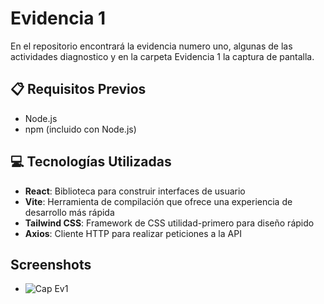 # Evidencia 1

En el repositorio encontrará la evidencia numero uno, algunas de las actividades diagnostico y en la carpeta Evidencia 1 la captura de pantalla.

## 📋 Requisitos Previos

- Node.js 
- npm (incluido con Node.js)

## 💻 Tecnologías Utilizadas

- **React**: Biblioteca para construir interfaces de usuario
- **Vite**: Herramienta de compilación que ofrece una experiencia de desarrollo más rápida
- **Tailwind CSS**: Framework de CSS utilidad-primero para diseño rápido
- **Axios**: Cliente HTTP para realizar peticiones a la API


## Screenshots

- ![Cap Ev1](https://github.com/user-attachments/assets/f69547d7-e073-4d83-a52b-37883c846c6b)
